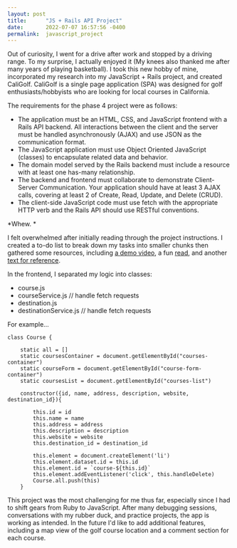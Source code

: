 ```yaml
---
layout: post
title:      "JS + Rails API Project"
date:       2022-07-07 16:57:56 -0400
permalink:  javascript_project
---
```


Out of curiosity, I went for a drive after work and stopped by a driving range. To my surprise, I actually enjoyed it (My knees also thanked me after many years of playing basketball). I took this new hobby of mine, incorporated my research into my JavaScript + Rails project, and created CaliGolf. CaliGolf is a single page application (SPA) was designed for golf enthusiasts/hobbyists who are looking for local courses in California.

The requirements for the phase 4 project were as follows:

* The application must be an HTML, CSS, and JavaScript frontend with a Rails API backend. All interactions between the client and the server must be handled asynchronously (AJAX) and use JSON as the communication format.
* The JavaScript application must use Object Oriented JavaScript (classes) to encapsulate related data and behavior.
* The domain model served by the Rails backend must include a resource with at least one has-many relationship.
* The backend and frontend must collaborate to demonstrate Client-Server Communication. Your application should have at least 3 AJAX calls, covering at least 2 of Create, Read, Update, and Delete (CRUD).
* The client-side JavaScript code must use fetch with the appropriate HTTP verb and the Rails API should use RESTful conventions.

*Whew. *

I felt overwhelmed after initially reading through the project instructions. I created a to-do list to break down my tasks into smaller chunks then gathered some resources, including [a demo video](https://www.youtube.com/watch?v=6ukMsUkTRko), a fun [read](https://www.amazon.com/JavaScript-Kids-Playful-Introduction-Programming/dp/1593274084), and another [text for reference](https://www.amazon.com/JavaScript-Definitive-Most-Used-Programming-Language/dp/1491952024/ref=sr_1_1?crid=1T8CAY7JVY3JO&keywords=javascript+the+definitive+guide&qid=1657212415&s=books&sprefix=javascript+%2Cstripbooks%2C133&sr=1-1). 

In the frontend, I separated my logic into classes:
* course.js 
* courseService.js // handle fetch requests
* destination.js
* destinationService.js // handle fetch requests

For example...
```
class Course {

    static all = []
    static coursesContainer = document.getElementById("courses-container")
    static courseForm = document.getElementById("course-form-container")
    static coursesList = document.getElementById("courses-list")

    constructor({id, name, address, description, website, destination_id}){
       
        this.id = id
        this.name = name
        this.address = address
        this.description = description
        this.website = website
        this.destination_id = destination_id
        
        this.element = document.createElement('li')
        this.element.dataset.id = this.id 
        this.element.id = `course-${this.id}`
        this.element.addEventListener('click', this.handleDelete)
        Course.all.push(this)
    }
```

This project was the most challenging for me thus far, especially since I had to shift gears from Ruby to JavaScript. After many debugging sessions, conversations with my rubber duck, and practice projects, the app is working as intended. In the future I'd like to add additional features, including a map view of the golf course location and a comment section for each course. 
